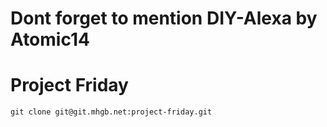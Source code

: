 # Dont forget to mention DIY-Alexa by Atomic14

# Project Friday

    git clone git@git.mhgb.net:project-friday.git
